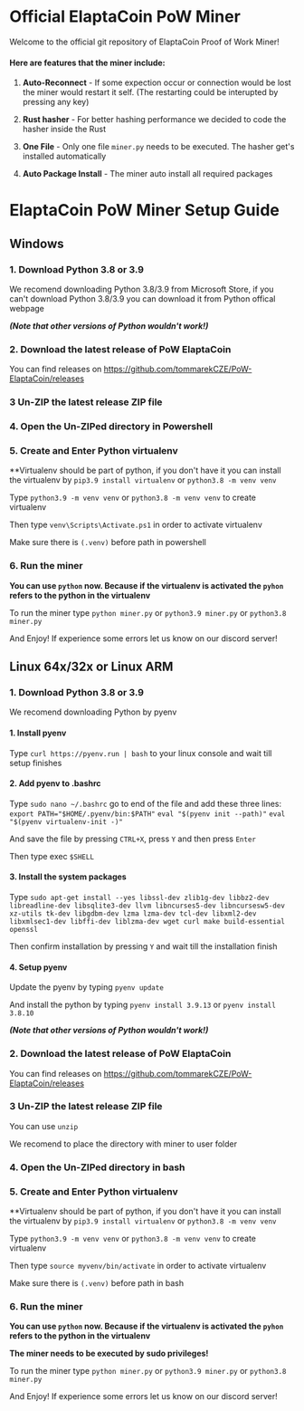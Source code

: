 # Official ElaptaCoin PoW Miner
Welcome to the official git repository of ElaptaCoin Proof of Work Miner!

#### Here are features that the miner include:
1. **Auto-Reconnect** - If some expection occur or connection would be lost the miner would restart it self. (The restarting could be interupted by pressing any key)

2. **Rust hasher** - For better hashing performance we decided to code the hasher inside the Rust

3. **One File** - Only one file `miner.py` needs to be executed. The hasher get's installed automatically

4. **Auto Package Install** - The miner auto install all required packages


# ElaptaCoin PoW Miner Setup Guide

## Windows
### 1. Download Python 3.8 or 3.9
We recomend downloading Python 3.8/3.9 from Microsoft Store, if you can't download Python 3.8/3.9 you can download it from Python offical webpage 

**_(Note that other versions of Python wouldn't work!)_**

### 2. Download the latest release of PoW ElaptaCoin
You can find releases on https://github.com/tommarekCZE/PoW-ElaptaCoin/releases

### 3 Un-ZIP the latest release ZIP file

### 4. Open the Un-ZIPed directory in Powershell

### 5. Create and Enter Python virtualenv

**Virtualenv should be part of python, if you don't have it you can install the virtualenv by `pip3.9 install virtualenv` or `python3.8 -m venv venv`

Type `python3.9 -m venv venv` or `python3.8 -m venv venv` to create virtualenv

Then type `venv\Scripts\Activate.ps1` in order to activate virtualenv

Make sure there is `(.venv)` before path in powershell

### 6. Run the miner
**You can use `python` now. Because if the virtualenv is activated the `pyhon` refers to the python in the virtualenv**

To run the miner type `python miner.py` or `python3.9 miner.py` or `python3.8 miner.py`

And Enjoy! If experience some errors let us know on our discord server!

## Linux 64x/32x or Linux ARM
### 1. Download Python 3.8 or 3.9
We recomend downloading Python by pyenv

#### 1. Install pyenv
Type `curl https://pyenv.run | bash` to your linux console and wait till setup finishes

#### 2. Add pyenv to .bashrc
Type `sudo nano ~/.bashrc` go to end of the file and add these three lines: `export PATH="$HOME/.pyenv/bin:$PATH"` `eval "$(pyenv init --path)"` `eval "$(pyenv virtualenv-init -)"`

And save the file by pressing `CTRL+X`, press `Y` and then press `Enter`

Then type exec `$SHELL`

#### 3. Install the system packages
Type `sudo apt-get install --yes libssl-dev zlib1g-dev libbz2-dev libreadline-dev libsqlite3-dev llvm libncurses5-dev libncursesw5-dev xz-utils tk-dev libgdbm-dev lzma lzma-dev tcl-dev libxml2-dev libxmlsec1-dev libffi-dev liblzma-dev wget curl make build-essential openssl`

Then confirm installation by pressing `Y` and wait till the installation finish

#### 4. Setup pyenv
Update the pyenv by typing `pyenv update`

And install the python by typing `pyenv install 3.9.13` or `pyenv install 3.8.10`

**_(Note that other versions of Python wouldn't work!)_**

### 2. Download the latest release of PoW ElaptaCoin
You can find releases on https://github.com/tommarekCZE/PoW-ElaptaCoin/releases

### 3 Un-ZIP the latest release ZIP file
You can use `unzip` 

We recomend to place the directory with miner to user folder

### 4. Open the Un-ZIPed directory in bash

### 5. Create and Enter Python virtualenv

**Virtualenv should be part of python, if you don't have it you can install the virtualenv by `pip3.9 install virtualenv` or `python3.8 -m venv venv`

Type `python3.9 -m venv venv` or `python3.8 -m venv venv` to create virtualenv

Then type `source myvenv/bin/activate` in order to activate virtualenv

Make sure there is `(.venv)` before path in bash

### 6. Run the miner
**You can use `python` now. Because if the virtualenv is activated the `pyhon` refers to the python in the virtualenv**

**The miner needs to be executed by sudo privileges!**

To run the miner type `python miner.py` or `python3.9 miner.py` or `python3.8 miner.py`

And Enjoy! If experience some errors let us know on our discord server!
